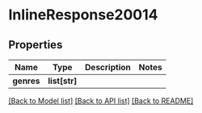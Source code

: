 # InlineResponse20014

## Properties
Name | Type | Description | Notes
------------ | ------------- | ------------- | -------------
**genres** | **list[str]** |  | 

[[Back to Model list]](../README.md#documentation-for-models) [[Back to API list]](../README.md#documentation-for-api-endpoints) [[Back to README]](../README.md)

